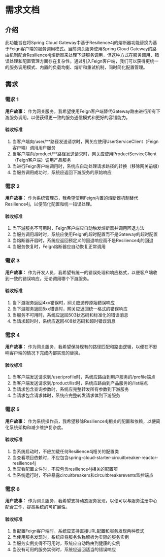 # 需求文档

## 介绍

此功能旨在将Spring Cloud Gateway中基于Resilience4j的熔断器功能替换为基于Feign客户端的服务调用模式。当前网关服务使用Spring Cloud Gateway的路由机制配合Resilience4j熔断器来处理下游服务调用，但这种方式在服务调用、错误处理和配置管理方面存在复杂性。通过引入Feign客户端，我们可以获得更统一的服务调用模式、内置的负载均衡、熔断和重试机制，同时简化配置管理。

## 需求

### 需求 1

**用户故事：** 作为网关服务，我希望使用Feign客户端替代Gateway路由进行所有下游服务调用，以便获得更一致的服务通信模式和更好的容错能力。

#### 验收标准

1. 当客户端向/user/**路径发送请求时，网关应使用UserServiceClient（Feign客户端）调用用户服务
2. 当客户端向/product/**路径发送请求时，网关应使用ProductServiceClient（Feign客户端）调用产品服务
3. 当进行Feign客户端调用时，系统应自动处理请求路径的转换（移除网关前缀）
4. 当服务调用成功时，系统应返回下游服务的原始响应

### 需求 2

**用户故事：** 作为系统管理员，我希望使用Feign内置的熔断器机制替代Resilience4j，以便简化配置和统一错误处理。

#### 验收标准

1. 当下游服务不可用时，Feign客户端应自动触发熔断器并调用回退方法
2. 当服务调用超时时，系统应使用Feign的超时配置而不是Gateway的超时配置
3. 当熔断器开启时，系统应返回预定义的回退响应而不是Resilience4j的回退
4. 当服务恢复时，Feign熔断器应自动恢复正常调用

### 需求 3

**用户故事：** 作为开发人员，我希望有统一的错误处理和响应格式，以便客户端收到一致的错误响应，无论调用哪个下游服务。

#### 验收标准

1. 当下游服务返回4xx错误时，网关应透传原始错误响应
2. 当下游服务返回5xx错误时，网关应返回统一格式的错误响应
3. 当服务不可用时，系统应返回503状态码和标准化的错误消息
4. 当请求超时时，系统应返回408状态码和超时错误消息

### 需求 4

**用户故事：** 作为网关服务，我希望保持现有的路径匹配和路由逻辑，以便在不影响客户端的情况下完成内部实现的替换。

#### 验收标准

1. 当客户端发送请求到/user/profile时，系统应路由到用户服务的/profile端点
2. 当客户端发送请求到/product/list时，系统应路由到产品服务的/list端点
3. 当请求包含查询参数时，系统应完整转发所有参数到下游服务
4. 当请求包含请求体时，系统应完整转发请求体到下游服务

### 需求 5

**用户故事：** 作为系统操作员，我希望移除Resilience4j相关的配置和依赖，以便简化系统架构和减少维护复杂度。

#### 验收标准

1. 当系统启动时，不应加载任何Resilience4j相关的配置类
2. 当查看项目依赖时，不应包含spring-cloud-starter-circuitbreaker-reactor-resilience4j
3. 当查看配置文件时，不应包含resilience4j相关的配置项
4. 当系统运行时，不应暴露circuitbreakers和circuitbreakerevents监控端点

### 需求 6

**用户故事：** 作为网关服务，我希望支持动态服务发现，以便可以与服务注册中心配合工作，提高系统的可扩展性。

#### 验收标准

1. 当配置Feign客户端时，系统应支持直接URL配置和服务发现两种模式
2. 当使用服务发现时，系统应将服务名称解析为实际的服务实例
3. 当服务实例变得不可用时，系统应自动路由到健康的实例
4. 当没有可用的服务实例时，系统应返回适当的错误响应